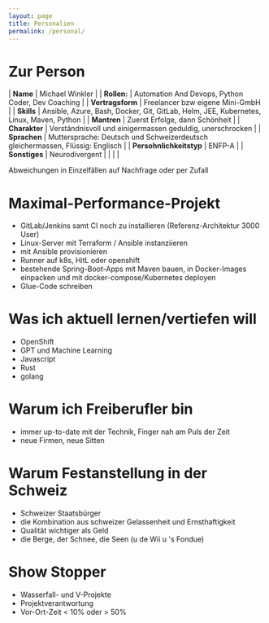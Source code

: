 ```yaml
---
layout: page
title: Personalien
permalink: /personal/
---
```


# Zur Person #

| **Name** | Michael Winkler  |
| **Rollen:** | Automation And Devops, Python Coder, Dev Coaching  |
| **Vertragsform** | Freelancer bzw eigene Mini-GmbH |
| **Skills** | Ansible, Azure, Bash, Docker, Git, GitLab, Helm, JEE, Kubernetes, Linux, Maven, Python  |
| **Mantren** | Zuerst Erfolge, dann Schönheit |
| **Charakter** | Verständnisvoll und einigermassen geduldig, unerschrocken |
| **Sprachen** | Muttersprache: Deutsch und Schweizerdeutsch gleichermassen, Flüssig: Englisch |
| **Persohnlichkeitstyp** | ENFP-A |
| **Sonstiges** | Neurodivergent |
| | |

Abweichungen in Einzelfällen auf Nachfrage oder per Zufall

# Maximal-Performance-Projekt #

- GitLab/Jenkins samt CI noch zu installieren (Referenz-Architektur 3000 User)
- Linux-Server mit Terraform / Ansible instanziieren
- mit Ansible provisionieren
- Runner auf k8s, HitL oder openshift
- bestehende Spring-Boot-Apps mit Maven bauen, in Docker-Images einpacken und mit docker-compose/Kubernetes deployen
- Glue-Code schreiben

# Was ich aktuell lernen/vertiefen will #

- OpenShift
- GPT und Machine Learning
- Javascript
- Rust
- golang

# Warum ich Freiberufler bin #

- immer up-to-date mit der Technik, Finger nah am Puls der Zeit
- neue Firmen, neue Sitten

# Warum Festanstellung in der Schweiz #

- Schweizer Staatsbürger
- die Kombination aus schweizer Gelassenheit und Ernsthaftigkeit
- Qualität wichtiger als Geld
- die Berge, der Schnee, die Seen (u de Wii u 's Fondue)

# Show Stopper #

- Wasserfall- und V-Projekte
- Projektverantwortung
- Vor-Ort-Zeit < 10% oder > 50%